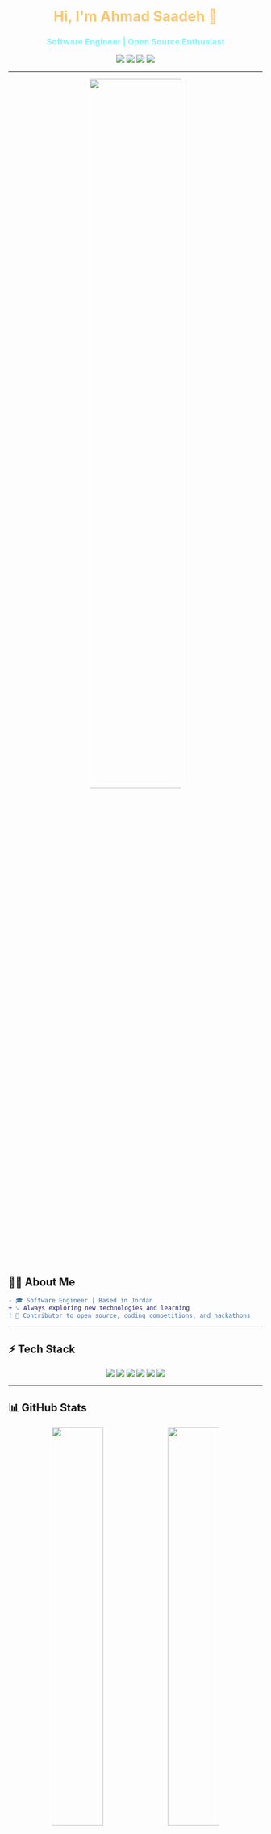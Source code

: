<h1 align="center" style="color:#F7C873;">Hi, I'm Ahmad Saadeh 👋</h1>
<h3 align="center" style="color:#8BF5FA;">Software Engineer | Open Source Enthusiast</h3>

<p align="center">
  <img src="https://img.shields.io/badge/C%20%7C%20C++-212121?style=for-the-badge&logo=c&logoColor=white" />
  <img src="https://img.shields.io/badge/Java-212121?style=for-the-badge&logo=java&logoColor=white" />
  <img src="https://img.shields.io/badge/Docker-212121?style=for-the-badge&logo=docker&logoColor=white" />
  <img src="https://img.shields.io/badge/GitHub%20Actions-212121?style=for-the-badge&logo=github-actions&logoColor=white" />
</p>

---

<p align="center">
  <img src="https://raw.githubusercontent.com/ahmadsaadeh03/ahmadsaadeh03/main/assets/glow-divider.svg" width="60%" />
</p>

## 🧑‍💻 About Me

```diff
- 🎓 Software Engineer | Based in Jordan
+ 💡 Always exploring new technologies and learning
! 🚀 Contributor to open source, coding competitions, and hackathons
```

---

## ⚡ Tech Stack

<p align="center">
  <img src="https://img.shields.io/badge/-C-212121?style=flat-square&logo=c&logoColor=8BF5FA"/>
  <img src="https://img.shields.io/badge/-C++-212121?style=flat-square&logo=cplusplus&logoColor=8BF5FA"/>
  <img src="https://img.shields.io/badge/-Java-212121?style=flat-square&logo=java&logoColor=F7C873"/>
  <img src="https://img.shields.io/badge/-Docker-212121?style=flat-square&logo=docker&logoColor=8BF5FA"/>
  <img src="https://img.shields.io/badge/-VS%20Code-212121?style=flat-square&logo=visual-studio-code&logoColor=F7C873"/>
  <img src="https://img.shields.io/badge/-GitHub_Actions-212121?style=flat-square&logo=github-actions&logoColor=8BF5FA"/>
</p>

---

## 📊 GitHub Stats

<p align="center">
  <img src="https://github-readme-stats.vercel.app/api?username=AhmadSaadeh03&show_icons=true&count_private=true&theme=github_dark" width="45%"/>
  <img src="https://github-readme-streak-stats.herokuapp.com/?user=AhmadSaadeh03&theme=github-dark-blue" width="45%"/>
</p>

---

## 🌐 Connect with Me

<p align="center">
  <a href="mailto:asaadeh.dev@gmail.com">
    <img src="https://img.shields.io/badge/Email-212121?style=for-the-badge&logo=gmail&logoColor=F7C873" />
  </a>
  <a href="https://www.linkedin.com/in/ahmad-saadeh-8049a8306/">
    <img src="https://img.shields.io/badge/LinkedIn-212121?style=for-the-badge&logo=linkedin&logoColor=8BF5FA" />
  </a>
</p>

---

<p align="center">
  <img src="https://readme-typing-svg.demolab.com?font=Fira+Code&size=24&pause=1000&color=8BF5FA&center=true&vCenter=true&width=435&lines=Welcome+to+my+GitHub+space!;Check+out+my+projects+below.;Let's+connect+%F0%9F%91%8B" />
</p>
